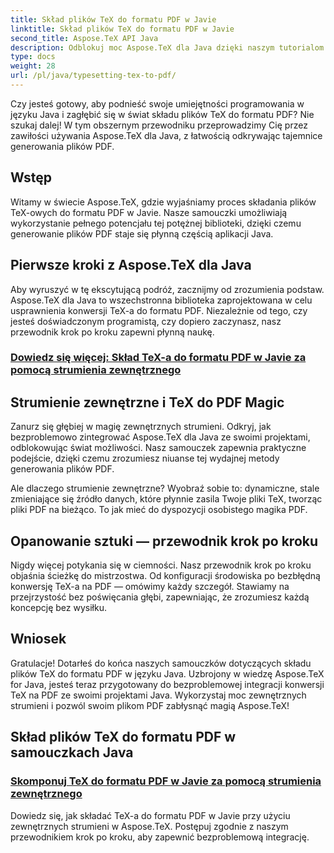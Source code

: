 ```yaml
---
title: Skład plików TeX do formatu PDF w Javie
linktitle: Skład plików TeX do formatu PDF w Javie
second_title: Aspose.TeX API Java
description: Odblokuj moc Aspose.TeX dla Java dzięki naszym tutorialom na temat składu plików TeX do formatu PDF. Opanuj sztukę płynnego generowania plików PDF za pomocą strumieni zewnętrznych.
type: docs
weight: 28
url: /pl/java/typesetting-tex-to-pdf/
---
```


Czy jesteś gotowy, aby podnieść swoje umiejętności programowania w języku Java i zagłębić się w świat składu plików TeX do formatu PDF? Nie szukaj dalej! W tym obszernym przewodniku przeprowadzimy Cię przez zawiłości używania Aspose.TeX dla Java, z łatwością odkrywając tajemnice generowania plików PDF.

## Wstęp

Witamy w świecie Aspose.TeX, gdzie wyjaśniamy proces składania plików TeX-owych do formatu PDF w Javie. Nasze samouczki umożliwiają wykorzystanie pełnego potencjału tej potężnej biblioteki, dzięki czemu generowanie plików PDF staje się płynną częścią aplikacji Java.

## Pierwsze kroki z Aspose.TeX dla Java

Aby wyruszyć w tę ekscytującą podróż, zacznijmy od zrozumienia podstaw. Aspose.TeX dla Java to wszechstronna biblioteka zaprojektowana w celu usprawnienia konwersji TeX-a do formatu PDF. Niezależnie od tego, czy jesteś doświadczonym programistą, czy dopiero zaczynasz, nasz przewodnik krok po kroku zapewni płynną naukę.

### [Dowiedz się więcej: Skład TeX-a do formatu PDF w Javie za pomocą strumienia zewnętrznego](./typeset-tex-to-pdf-external-stream/)

## Strumienie zewnętrzne i TeX do PDF Magic

Zanurz się głębiej w magię zewnętrznych strumieni. Odkryj, jak bezproblemowo zintegrować Aspose.TeX dla Java ze swoimi projektami, odblokowując świat możliwości. Nasz samouczek zapewnia praktyczne podejście, dzięki czemu zrozumiesz niuanse tej wydajnej metody generowania plików PDF.

Ale dlaczego strumienie zewnętrzne? Wyobraź sobie to: dynamiczne, stale zmieniające się źródło danych, które płynnie zasila Twoje pliki TeX, tworząc pliki PDF na bieżąco. To jak mieć do dyspozycji osobistego magika PDF.

## Opanowanie sztuki — przewodnik krok po kroku

Nigdy więcej potykania się w ciemności. Nasz przewodnik krok po kroku objaśnia ścieżkę do mistrzostwa. Od konfiguracji środowiska po bezbłędną konwersję TeX-a na PDF — omówimy każdy szczegół. Stawiamy na przejrzystość bez poświęcania głębi, zapewniając, że zrozumiesz każdą koncepcję bez wysiłku.

## Wniosek

Gratulacje! Dotarłeś do końca naszych samouczków dotyczących składu plików TeX do formatu PDF w języku Java. Uzbrojony w wiedzę Aspose.TeX for Java, jesteś teraz przygotowany do bezproblemowej integracji konwersji TeX na PDF ze swoimi projektami Java. Wykorzystaj moc zewnętrznych strumieni i pozwól swoim plikom PDF zabłysnąć magią Aspose.TeX!
## Skład plików TeX do formatu PDF w samouczkach Java
### [Skomponuj TeX do formatu PDF w Javie za pomocą strumienia zewnętrznego](./typeset-tex-to-pdf-external-stream/)
Dowiedz się, jak składać TeX-a do formatu PDF w Javie przy użyciu zewnętrznych strumieni w Aspose.TeX. Postępuj zgodnie z naszym przewodnikiem krok po kroku, aby zapewnić bezproblemową integrację.